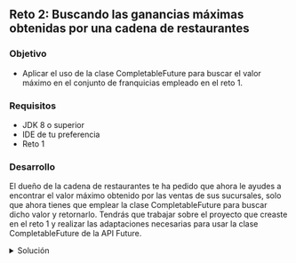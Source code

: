 ## Reto 2: Buscando las ganancias máximas obtenidas por una cadena de restaurantes

### Objetivo
- Aplicar el uso de la clase CompletableFuture para buscar el valor máximo en el conjunto de franquicias empleado en el reto 1.

### Requisitos
- JDK 8 o superior
- IDE de tu preferencia
- Reto 1

### Desarrollo
El dueño de la cadena de restaurantes te ha pedido que ahora le ayudes a encontrar el valor máximo obtenido por las ventas de sus sucursales, solo que ahora tienes que emplear la clase CompletableFuture para buscar dicho valor y retornarlo. 
Tendrás que trabajar sobre el proyecto que creaste en el reto 1 y realizar las adaptaciones necesarias para usar la clase CompletableFuture de la API Future.
<details>
	<summary>Solución</summary>
	
 1. Tendrás que crear una lista de CompletableFuture que contenga uno para cada una de las sucursales que forman la cadena. Puedes basarte en el ejemplo 2 y realizar los cambios necesarios.

 2. Tendrás que cambiar también el método donde recibes el stream de los valores leídos de los CompletableFuture, cambiando la función sum por la función max para obtener el valor correcto para este caso.
</details>
